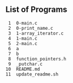 ## List of Programs

     1	0-main.c
     2	0-print_name.c
     3	1-array_iterator.c
     4	1-main.c
     5	2-main.c
     6	a
     7	b
     8	function_pointers.h
     9	_putchar.c
    10	README.md
    11	update_readme.sh
